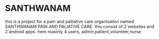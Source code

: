 # SANTHWANAM
this is a project for a pain and palliative care organisation named SANTHWANAM PAIN AND PALIATIVE CARE.
this consist of 2 websites and 2 android apps.
here masinly 4 users, admin,patient,volunteer,nurse
